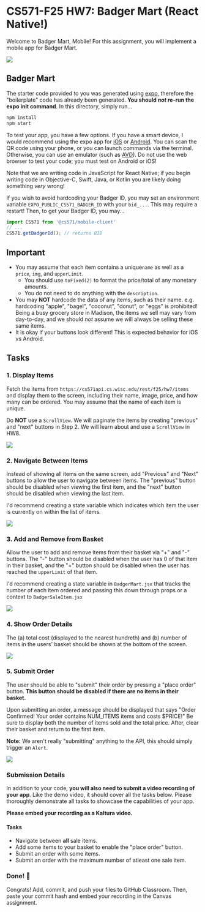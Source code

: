 # CS571-F25 HW7: Badger Mart (React Native!)

Welcome to Badger Mart, Mobile! For this assignment, you will implement a mobile app for Badger Mart.

![](_figures/complete.png)

## Badger Mart

The starter code provided to you was generated using [expo](https://expo.dev/), therefore the "boilerplate" code has already been generated. **You should *not* re-run the expo init command**. In this directory, simply run...

```bash
npm install
npm start
```

To test your app, you have a few options. If you have a smart device, I would recommend using the expo app for [iOS](https://apps.apple.com/us/app/expo-go/id982107779) or [Android](https://play.google.com/store/apps/details?id=host.exp.exponent&hl=en_US&gl=US). You can scan the QR code using your phone, or you can launch commands via the terminal. Otherwise, you can use an emulator (such as [AVD](https://developer.android.com/studio/run/emulator)). Do not use the web browser to test your code; you must test on Android or iOS!

Note that we are writing code in JavaScript for React Native; if you begin writing code in Objective-C, Swift, Java, or Kotlin you are likely doing something *very* wrong!

If you wish to avoid hardcoding your Badger ID, you may set an environment variable `EXPO_PUBLIC_CS571_BADGER_ID` with your `bid_...`. This may require a restart! Then, to get your Badger ID, you may...

```js
import CS571 from '@cs571/mobile-client'
// ...
CS571.getBadgerId(); // returns BID
```

## Important

 - You may assume that each item contains a unique`name` as well as a `price`, `img`, and `upperLimit`.
   - You should use `toFixed(2)` to format the price/total of any monetary amounts. 
   - You do not need to do anything with the `description`.
 - You may **NOT** hardcode the data of any items, such as their name. e.g. hardcoding "apple", "bagel", "coconut", "donut", or "eggs" is prohibited! Being a busy grocery store in Madison, the items we sell may vary from day-to-day, and we should *not* assume we will always be selling these same items.
 - It is okay if your buttons look different! This is expected behavior for iOS vs Android.


## Tasks

### 1. Display Items

Fetch the items from `https://cs571api.cs.wisc.edu/rest/f25/hw7/items` and display them to the screen, including their name, image, price, and how many can be ordered. You may assume that the name of each item is unique.

Do **NOT** use a `ScrollView`. We will paginate the items by creating "previous" and "next" buttons in Step 2. We will learn about and use a `ScrollView` in HW8.

![](_figures/step1.png)

### 2. Navigate Between Items

Instead of showing all items on the same screen, add "Previous" and "Next" buttons to allow the user to navigate between items. The "previous" button should be disabled when viewing the first item, and the "next" button should be disabled when viewing the last item.

I'd recommend creating a state variable which indicates which item the user is currently on within the list of items.

![](_figures/step2.png)

### 3. Add and Remove from Basket

Allow the user to add and remove items from their basket via "+" and "-" buttons. The "-" button should be disabled when the user has 0 of that item in their basket, and the "+" button should be disabled when the user has reached the `upperLimit` of that item.

I'd recommend creating a state variable in `BadgerMart.jsx` that tracks the number of each item ordered and passing this down through props or a context to `BadgerSaleItem.jsx`

![](_figures/step3.png)

### 4. Show Order Details

The (a) total cost (displayed to the nearest hundreth) and (b) number of items in the users' basket should be shown at the bottom of the screen.

![](_figures/step4.png)

### 5. Submit Order

The user should be able to "submit" their order by pressing a "place order" button. **This button should be disabled if there are no items in their basket.**

Upon submitting an order, a message should be displayed that says "Order Confirmed! Your order contains NUM_ITEMS items and costs $PRICE!" Be sure to display both the number of items sold and the total price. After, clear their basket and return to the first item.

**Note:** We aren't really "submitting" anything to the API, this should simply trigger an `Alert`.

![](_figures/step5.png)

### Submission Details
In addition to your code, **you will also need to submit a video recording of your app**. Like the demo video, it should cover all the tasks below. Please thoroughly demonstrate all tasks to showcase the capabilities of your app.

**Please embed your recording as a Kaltura video.**

#### Tasks 
 - Navigate between **all** sale items.
 - Add some items to your basket to enable the "place order" button.
 - Submit an order with some items.
 - Submit an order with the maximum number of atleast one sale item.

### Done! 🥳
Congrats! Add, commit, and push your files to GitHub Classroom. Then, paste your commit hash and embed your recording in the Canvas assignment.
